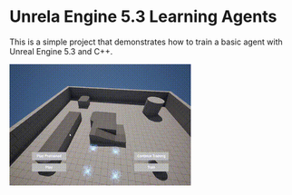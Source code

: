 # Unrela Engine 5.3 Learning Agents
This is a simple project that demonstrates how to train a basic agent with Unreal Engine 5.3 and C++.

![Demo GIF](./Docs/agents.gif)